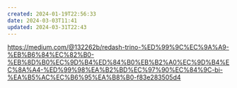 ```yaml
---
created: 2024-01-19T22:56:33
date: 2024-03-03T11:41
updated: 2024-03-31T22:43
---
```

https://medium.com/@132262b/redash-trino-%ED%99%9C%EC%9A%A9-%EB%B6%84%EC%82%B0-%EB%8D%B0%EC%9D%B4%ED%84%B0%EB%B2%A0%EC%9D%B4%EC%8A%A4-%ED%99%98%EA%B2%BD%EC%97%90%EC%84%9C-bi-%EA%B5%AC%EC%B6%95%EA%B8%B0-f83e283505d4